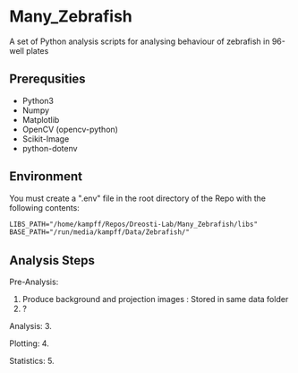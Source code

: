 # Many_Zebrafish
A set of Python analysis scripts for analysing behaviour of zebrafish in 96-well plates

## Prerequsities
- Python3
- Numpy
- Matplotlib
- OpenCV (opencv-python)
- Scikit-Image
- python-dotenv

## Environment
You must create a ".env" file in the root directory of the Repo with the following contents:
```txt
LIBS_PATH="/home/kampff/Repos/Dreosti-Lab/Many_Zebrafish/libs"
BASE_PATH="/run/media/kampff/Data/Zebrafish/"
```

## Analysis Steps
Pre-Analysis:
1. Produce background and projection images : Stored in same data folder
2. ?


Analysis:
3. 

Plotting:
4. 

Statistics:
5. 